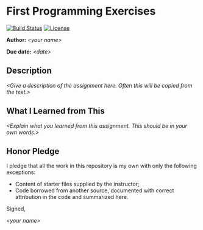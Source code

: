 # First Programming Exercises

[![Build Status](https://img.shields.io/travis/ChapmanCPSC230Spring16/Assignment-Common.svg)](https://travis-ci.org/ChapmanCPSC230Spring16/Assignment-Common) [![License](http://img.shields.io/badge/license-MIT-blue.svg)](http://en.wikipedia.org/wiki/MIT_License)

**Author:** _\<your name\>_

**Due date:** _\<date\>_

## Description

_\<Give a description of the assignment here. Often this will be copied from the text.\>_

## What I Learned from This

_\<Explain what you learned from this assignment. This should be in your own words.\>_

## Honor Pledge

I pledge that all the work in this repository is my own with only the following exceptions:

* Content of starter files supplied by the instructor;
* Code borrowed from another source, documented with correct attribution in the code and summarized here.

Signed,

_\<your name\>_
